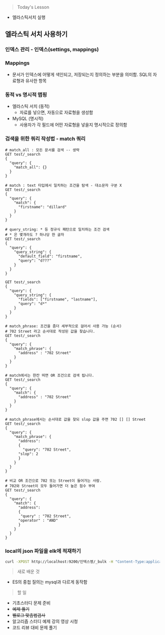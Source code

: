 >Today's Lesson
- 엘라스틱서치 실행

## 엘라스틱 서치 사용하기

### 인덱스 관리 - 인덱스(settings, mappings)

### Mappings
- 문서가 인덱스에 어떻게 색인되고, 저장되는지 정의하는 부분을 의미함. SQL의 자료형과 유사한 항목

### 동적 vs 명시적 맵핑
- 엘라스틱 서치 (동적)
  - 자료를 넣으면, 자동으로 자료형을 생성함
- MySQL (명시적)
  - 사용자가 각 필드에 어떤 자료형을 넣을지 명시적으로 정의함

### 검색을 위한 쿼리 작성법 - match 쿼리




```
# match_all : 모든 문서를 검색 -- 생략 
GET test/_search
{
  "query": {
    "match_all": {}
  }
}

# match : text 타입에서 일치하는 조건을 탐색 - 대소문자 구분 X
GET test/_search
{
  "query": {
    "match": {
      "firstname": "dillard"
    }
  }
}

# query_string: * 등 정규식 패턴으로 일치하는 조건 검색 
# * 은 몇개라도 ? 하나당 한 글자
GET test/_search
{
  "query": {
    "query_string": {
      "default_field": "firstname",
      "query": "d???"
    }
  }
}

GET test/_search
{
  "query": {
    "query_string": {
      "fields": ["firstname", "lastname"],
      "query": "d*"
    }
  }
}

# match_phrase: 조건을 좀더 세부적으로 걸어서 사용 가능 (순서)
# 702 Street 라고 순서대로 작성된 값을 찾습니다.
GET test/_search
{
  "query": {
    "match_phrase": {
      "address" : "702 Street"
    }
  }
}

# match에서는 한칸 띄면 OR 조건으로 검색 됩니다.
GET test/_search
{
  "query": {
    "match": {
      "address" : "702 Street"
    }
  }
}

# match_phrase에서는 순서대로 값을 찾되 slop 값을 주면 702 [] [] Street 
GET test/_search
{
  "query": {
    "match_phrase": {
      "address": 
      {
        "query": "702 Street",
      "slop": 2
      }
    }
  }
}

# 비교 OR 조건으로 702 또는 Street이 들어가는 사람. 
# 702와 Street이 모두 들어가면 더 높은 점수 부여 
GET test/_search
{
  "query": {
    "match": {
      "address": 
      {
       "query" : "702 Street",
      "operator" : "AND"
      }
    }
  }
}
```

### local의 json 파일을 elk에 적재하기

```bash
curl -XPOST http://localhost:9200/인덱스명/_bulk -H "Content-Type:application/json" --data-binary @json파일명.json
```




>새로 배운 것
- ES의 중첩 질의는 mysql과 다르게 동작함

>할 일
- 기초스터디 문제 준비
- ~~예제 풀기~~
- ~~벨로그 맞춤법검사~~
- 알고리즘 스터디 예제 강의 영상 시청
- 코드 리뷰 대비 문제 풀기
